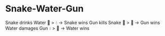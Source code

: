 # Snake-Water-Gun
Snake drinks Water 🐍 > 💧 → Snake wins  Gun kills Snake 🔫 > 🐍 → Gun wins  Water damages Gun 💧 > 🔫 → Water wins
